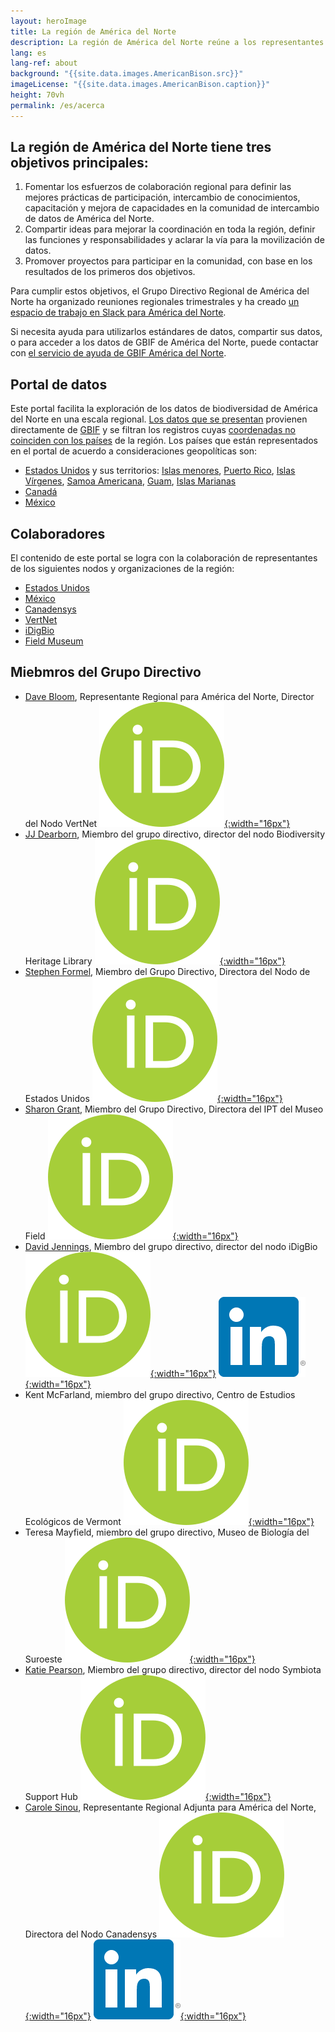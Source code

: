 ```yaml
---
layout: heroImage
title: La región de América del Norte
description: La región de América del Norte reúne a los representantes de Nodos de GBIF, las instancias del IPT y otras organizaciones/partes interesadas para inspirar la colaboración y la discusión de los objetivos, retos y oportunidades.
lang: es
lang-ref: about
background: "{{site.data.images.AmericanBison.src}}"
imageLicense: "{{site.data.images.AmericanBison.caption}}"
height: 70vh
permalink: /es/acerca
---
```


## La región de América del Norte tiene tres objetivos principales:

1. Fomentar los esfuerzos de colaboración regional para definir las mejores prácticas de participación, intercambio de conocimientos, capacitación y mejora de capacidades en la comunidad de intercambio de datos de América del Norte.
2. Compartir ideas para mejorar la coordinación en toda la región, definir las funciones y responsabilidades y aclarar la vía para la movilización de datos.
3. Promover proyectos para participar en la comunidad, con base en los resultados de los primeros dos objetivos.

Para cumplir estos objetivos, el Grupo Directivo Regional de América del Norte ha organizado reuniones regionales trimestrales y ha creado [un espacio de trabajo en Slack para América del Norte](https://join.slack.com/t/gbif-north-america/shared_invite/zt-1duj62qwm-PoKZBpZGPX8ZREHkNRqoDw).

Si necesita ayuda para utilizarlos estándares de datos, compartir sus datos, o para acceder a los datos de GBIF de América del Norte, puede contactar con [el servicio de ayuda de GBIF América del Norte](mailto:gbif.na.helpdesk@gmail.com).

## Portal de datos

Este portal facilita la exploración de los datos de biodiversidad de América del Norte en una escala regional. [Los datos que se presentan](/es/datos) provienen directamente de [GBIF](https://www.gbif.org) y se filtran los registros cuyas [coordenadas no coinciden con los países](https://data-blog.gbif.org/post/issues-and-flags/) de la región. Los países que están representados en el portal de acuerdo a consideraciones geopolíticas son:
* [Estados Unidos](https://www.gbif.org/country/US/summary) y sus territorios: [Islas menores](https://www.gbif.org/country/UM/summary), [Puerto Rico](https://www.gbif.org/country/PR/summary), [Islas Vírgenes](https://www.gbif.org/country/VI/summary), [Samoa Americana](https://www.gbif.org/country/AS/summary), [Guam](https://www.gbif.org/country/GU/summary), [Islas Marianas](https://www.gbif.org/country/MP/summary)
* [Canadá](https://www.gbif.org/country/CA/summary)
* [México](https://www.gbif.org/country/MX/summary)

## Colaboradores

El contenido de este portal se logra con la colaboración de representantes de los siguientes nodos y organizaciones de la región:
* [Estados Unidos](https://www.gbif.org/country/US)
* [México](https://www.gbif.org/country/MX)
* [Canadensys](https://www.gbif.org/node/4db9cfd2-1191-4b9d-b579-0b68ceabd968)
* [VertNet](https://www.gbif.org/node/d205def7-82c3-472a-be4b-31d11dcd51fd)
* [iDigBio](https://www.gbif.org/node/f9332bd7-7435-4741-b45a-5fe2887533ec)
* [Field Museum](https://www.gbif.org/publisher/7b8aff00-a9f8-11d8-944b-b8a03c50a862)

## Miebmros del Grupo Directivo

* [Dave Bloom](https://www.gbif.org/contact-us/directory?personId=2808&group=nsg), Representante Regional para América del Norte, Director del Nodo VertNet [![ORCiD](/assets/images/200px-ORCID_iD.png){:width="16px"}](https://orcid.org/0000-0003-1273-1807)
* [JJ Dearborn](https://www.gbif.org/contact-us/directory?personId=4379), Miembro del grupo directivo, director del nodo Biodiversity Heritage Library [![ORCiD](/assets/images/200px-ORCID_iD.png){:width="16px"}](https://orcid.org/0000-0003-4783-382X)
* [Stephen Formel](https://www.usgs.gov/index.php/staff-profiles/stephen-k-formel), Miembro del Grupo Directivo, Directora del Nodo de Estados Unidos [![ORCiD](/assets/images/200px-ORCID_iD.png){:width="16px"}](https://orcid.org/https://orcid.org/0000-0001-7418-1244)
* [Sharon Grant](https://www.fieldmuseum.org/about/staff/profile/11), Miembro del Grupo Directivo, Directora del IPT del Museo Field [![ORCiD](/assets/images/200px-ORCID_iD.png){:width="16px"}](https://orcid.org/0000-0002-0201-732X)
* [David Jennings](https://www.gbif.org/contact-us/directory?personId=3940&group=nsg), Miembro del grupo directivo, director del nodo iDigBio [![ORCiD](/assets/images/200px-ORCID_iD.png){:width="16px"}](https://orcid.org/0000-0003-0520-6983) [![LinkedIn](/assets/images/In-2C-128px-R.png){:width="16px"}](https://www.linkedin.com/in/jenningsdt/)
* Kent McFarland, miembro del grupo directivo, Centro de Estudios Ecológicos de Vermont [![ORCiD](/assets/images/200px-ORCID_iD.png){:width="16px"}](https://orcid.org/0000-0001-7809-5503)
* Teresa Mayfield, miembro del grupo directivo, Museo de Biología del Suroeste [![ORCiD](/assets/images/200px-ORCID_iD.png){:width="16px"}](https://orcid.org/0000-0002-1970-7044)
* [Katie Pearson](https://www.gbif.org/contact-us/directory?personId=4319), Miembro del grupo directivo, director del nodo Symbiota Support Hub [![ORCiD](/assets/images/200px-ORCID_iD.png){:width="16px"}](https://orcid.org/0000-0003-4947-7662)
* [Carole Sinou](https://www.gbif.org/contact-us/directory?personId=3917&group=nsg), Representante Regional Adjunta para América del Norte, Directora del Nodo Canadensys [![ORCiD](/assets/images/200px-ORCID_iD.png){:width="16px"}](https://orcid.org/0000-0002-6718-6669) [![LinkedIn](/assets/images/In-2C-128px-R.png){:width="16px"}](https://www.linkedin.com/in/carolesinou/)

